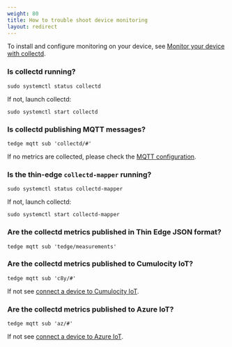 ```yaml
---
weight: 80
title: How to trouble shoot device monitoring
layout: redirect
---
```


To install and configure monitoring on your device,
see [Monitor your device with collectd](/thin-edge/thin-edge-tutorials/#device-monitoring).

### Is collectd running?

```
sudo systemctl status collectd
```

If not, launch collectd:

```
sudo systemctl start collectd
```

### Is collectd publishing MQTT messages?

```
tedge mqtt sub 'collectd/#'
```

If no metrics are collected, please check the [MQTT configuration](/thin-edge/thin-edge-tutorials/#collectdconf).

### Is the thin-edge `collectd-mapper` running?

```
sudo systemctl status collectd-mapper
```

If not, launch collectd:

```
sudo systemctl start collectd-mapper
```

### Are the collectd metrics published in Thin Edge JSON format?

```
tedge mqtt sub 'tedge/measurements'
```

### Are the collectd metrics published to Cumulocity IoT?

```
tedge mqtt sub 'c8y/#'
```

If not see [connect a device to Cumulocity IoT](/thin-edge/thin-edge-tutorials/#connect-c8y).

### Are the collectd metrics published to Azure IoT?

```
tedge mqtt sub 'az/#'
```

If not see [connect a device to Azure IoT](/thin-edge/thin-edge-tutorials/#connect-azure).
